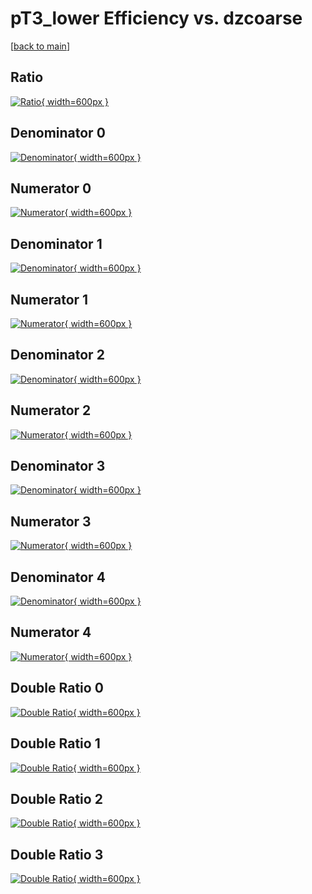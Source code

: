 # pT3_lower Efficiency vs. dzcoarse

[[back to main](./)]



## Ratio

[![Ratio](../mtv/var/pT3_lower_xtr_211_1_eff_dzcoarse.png){ width=600px }](../mtv/var/pT3_lower_xtr_211_1_eff_dzcoarse.pdf)

## Denominator 0

[![Denominator](../mtv/den/pT3_lower_xtr_211_1_eff_dzcoarse_den0.png){ width=600px }](../mtv/den/pT3_lower_xtr_211_1_eff_dzcoarse_den0.pdf)

## Numerator 0

[![Numerator](../mtv/num/pT3_lower_xtr_211_1_eff_dzcoarse_num0.png){ width=600px }](../mtv/num/pT3_lower_xtr_211_1_eff_dzcoarse_num0.pdf)

## Denominator 1

[![Denominator](../mtv/den/pT3_lower_xtr_211_1_eff_dzcoarse_den1.png){ width=600px }](../mtv/den/pT3_lower_xtr_211_1_eff_dzcoarse_den1.pdf)

## Numerator 1

[![Numerator](../mtv/num/pT3_lower_xtr_211_1_eff_dzcoarse_num1.png){ width=600px }](../mtv/num/pT3_lower_xtr_211_1_eff_dzcoarse_num1.pdf)

## Denominator 2

[![Denominator](../mtv/den/pT3_lower_xtr_211_1_eff_dzcoarse_den2.png){ width=600px }](../mtv/den/pT3_lower_xtr_211_1_eff_dzcoarse_den2.pdf)

## Numerator 2

[![Numerator](../mtv/num/pT3_lower_xtr_211_1_eff_dzcoarse_num2.png){ width=600px }](../mtv/num/pT3_lower_xtr_211_1_eff_dzcoarse_num2.pdf)

## Denominator 3

[![Denominator](../mtv/den/pT3_lower_xtr_211_1_eff_dzcoarse_den3.png){ width=600px }](../mtv/den/pT3_lower_xtr_211_1_eff_dzcoarse_den3.pdf)

## Numerator 3

[![Numerator](../mtv/num/pT3_lower_xtr_211_1_eff_dzcoarse_num3.png){ width=600px }](../mtv/num/pT3_lower_xtr_211_1_eff_dzcoarse_num3.pdf)

## Denominator 4

[![Denominator](../mtv/den/pT3_lower_xtr_211_1_eff_dzcoarse_den4.png){ width=600px }](../mtv/den/pT3_lower_xtr_211_1_eff_dzcoarse_den4.pdf)

## Numerator 4

[![Numerator](../mtv/num/pT3_lower_xtr_211_1_eff_dzcoarse_num4.png){ width=600px }](../mtv/num/pT3_lower_xtr_211_1_eff_dzcoarse_num4.pdf)

## Double Ratio 0

[![Double Ratio](../mtv/ratio/pT3_lower_xtr_211_1_eff_dzcoarse_ratio0.png){ width=600px }](../mtv/ratio/pT3_lower_xtr_211_1_eff_dzcoarse_ratio0.pdf)

## Double Ratio 1

[![Double Ratio](../mtv/ratio/pT3_lower_xtr_211_1_eff_dzcoarse_ratio1.png){ width=600px }](../mtv/ratio/pT3_lower_xtr_211_1_eff_dzcoarse_ratio1.pdf)

## Double Ratio 2

[![Double Ratio](../mtv/ratio/pT3_lower_xtr_211_1_eff_dzcoarse_ratio2.png){ width=600px }](../mtv/ratio/pT3_lower_xtr_211_1_eff_dzcoarse_ratio2.pdf)

## Double Ratio 3

[![Double Ratio](../mtv/ratio/pT3_lower_xtr_211_1_eff_dzcoarse_ratio3.png){ width=600px }](../mtv/ratio/pT3_lower_xtr_211_1_eff_dzcoarse_ratio3.pdf)

